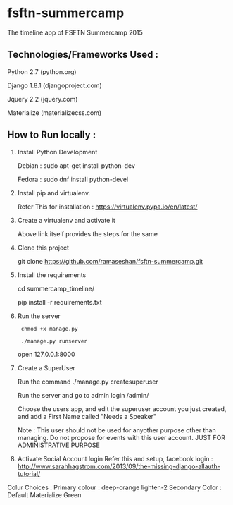 # fsftn-summercamp
The timeline app of FSFTN Summercamp 2015

## Technologies/Frameworks Used :

Python 2.7  (python.org)

Django 1.8.1 (djangoproject.com)

Jquery 2.2 (jquery.com)

Materialize (materializecss.com)

## How to Run locally :
1. Install Python Development

	Debian : sudo apt-get install python-dev

	Fedora : sudo dnf install python-devel

2. Install pip and virtualenv.

	Refer This for installation : https://virtualenv.pypa.io/en/latest/

3. Create a virtualenv and activate it

	Above link itself provides the steps for the same

4. Clone this project

	git clone https://github.com/ramaseshan/fsftn-summercamp.git

5. Install the requirements

	cd summercamp_timeline/

	pip install -r requirements.txt

6. Run the server

        chmod +x manage.py

        ./manage.py runserver

	open 127.0.0.1:8000

7. Create a SuperUser

	Run the command ./manage.py createsuperuser
	
	Run the server and go to admin login /admin/

	Choose the users app, and edit the superuser account you just created, and add a First Name called "Needs a Speaker"

	Note : This user should not be used for anyother purpose other than managing. Do not propose for events with this user account. JUST FOR ADMINISTRATIVE PURPOSE

8. Activate Social Account login
     	Refer this and setup, facebook login : http://www.sarahhagstrom.com/2013/09/the-missing-django-allauth-tutorial/


Colur Choices :
Primary colour : deep-orange lighten-2
Secondary Color : Default Materialize Green
